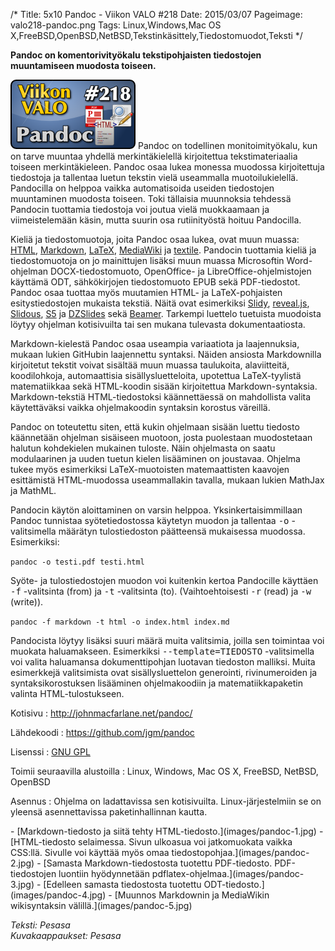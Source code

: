 /*
Title: 5x10 Pandoc - Viikon VALO #218
Date: 2015/03/07
Pageimage: valo218-pandoc.png
Tags: Linux,Windows,Mac OS X,FreeBSD,OpenBSD,NetBSD,Tekstinkäsittely,Tiedostomuodot,Teksti
*/

**Pandoc on komentorivityökalu tekstipohjaisten tiedostojen muuntamiseen
muodosta toiseen.**

![](images/valo218-pandoc.png "fig:valo218-pandoc.png") Pandoc on todellinen
monitoimityökalu, kun on tarve muuntaa yhdellä merkintäkielellä
kirjoitettua tekstimateriaalia toiseen merkintäkieleen. Pandoc osaa
lukea monessa muodossa kirjoitettuja tiedostoja ja tallentaa luetun
tekstin vielä useammalla muotoilukielellä. Pandocilla on helppoa vaikka
automatisoida useiden tiedostojen muuntaminen muodosta toiseen. Toki
tällaisia muunnoksia tehdessä Pandocin tuottamia tiedostoja voi joutua
vielä muokkaamaan ja viimeistelemään käsin, mutta suurin osa
rutiinityöstä hoituu Pandocilla.

Kieliä ja tiedostomuotoja, joita Pandoc osaa lukea, ovat muun muassa:
[HTML](http://fi.wikipedia.org/wiki/HTML),
[Markdown](http://en.wikipedia.org/wiki/Markdown),
[LaTeX](http://fi.wikipedia.org/wiki/Latex),
[MediaWiki](http://en.wikipedia.org/wiki/MediaWiki#Markup) ja
[textile](http://en.wikipedia.org/wiki/Textile_%28markup_language%29).
Pandocin tuottamia kieliä ja tiedostomuotoja on jo mainittujen lisäksi
muun muassa Microsoftin Word-ohjelman DOCX-tiedostomuoto, OpenOffice- ja
LibreOffice-ohjelmistojen käyttämä ODT, sähkökirjojen tiedostomuoto EPUB
sekä PDF-tiedostot. Pandoc osaa tuottaa myös muutamien HTML- ja
LaTeX-pohjaisten esitystiedostojen mukaista tekstiä. Näitä ovat
esimerkiksi
[Slidy](http://www.w3.org/Talks/Tools/Slidy2/Overview.html#%281%29),
[reveal.js](http://viikonvalo.fi/Reveal.js),
[Slidous](http://goessner.net/articles/slideous/),
[S5](http://meyerweb.com/eric/tools/s5/) ja
[DZSlides](http://paulrouget.com/dzslides/) sekä
[Beamer](https://en.wikipedia.org/wiki/Beamer_%28LaTeX%29). Tarkempi
luettelo tuetuista muodoista löytyy ohjelman kotisivuilta tai sen mukana
tulevasta dokumentaatiosta.

Markdown-kielestä Pandoc osaa useampia variaatiota ja laajennuksia,
mukaan lukien GitHubin laajennettu syntaksi. Näiden ansiosta
Markdownilla kirjoitetut tekstit voivat sisältää muun muassa taulukoita,
alaviitteitä, koodilohkoja, automaattisia sisällysluetteloita, upotettua
LaTeX-tyylistä matematiikkaa sekä HTML-koodin sisään kirjoitettua
Markdown-syntaksia. Markdown-tekstiä HTML-tiedostoksi käännettäessä on
mahdollista valita käytettäväksi vaikka ohjelmakoodin syntaksin korostus
väreillä.

Pandoc on toteutettu siten, että kukin ohjelmaan sisään luettu tiedosto
käännetään ohjelman sisäiseen muotoon, josta puolestaan muodostetaan
halutun kohdekielen mukainen tuloste. Näin ohjelmasta on saatu
modulaarinen ja uuden tuetun kielen lisääminen on joustavaa. Ohjelma
tukee myös esimerkiksi LaTeX-muotoisten matemaattisten kaavojen
esittämistä HTML-muodossa useammallakin tavalla, mukaan lukien MathJax
ja MathML.

Pandocin käytön aloittaminen on varsin helppoa. Yksinkertaisimmillaan
Pandoc tunnistaa syötetiedostossa käytetyn muodon ja tallentaa <tt>-o</tt>
-valitsimella määrätyn tulostiedoston päätteensä mukaisessa muodossa.
Esimerkiksi:

`pandoc -o testi.pdf testi.html`

Syöte- ja tulostiedostojen muodon voi kuitenkin kertoa Pandocille
käyttäen <tt>-f</tt> -valitsinta (from) ja <tt>-t</tt> -valitsinta (to).
(Vaihtoehtoisesti <tt>-r</tt> (read) ja <tt>-w</tt> (write)).

`pandoc -f markdown -t html -o index.html index.md`

Pandocista löytyy lisäksi suuri määrä muita valitsimia, joilla sen
toimintaa voi muokata haluamakseen. Esimerkiksi <tt>--template=TIEDOSTO</tt>
-valitsimella voi valita haluamansa dokumenttipohjan luotavan tiedoston
malliksi. Muita esimerkkejä valitsimista ovat sisällysluettelon
generointi, rivinumeroiden ja syntaksikorostuksen lisääminen
ohjelmakoodiin ja matematiikkapaketin valinta HTML-tulostukseen.

Kotisivu
:   <http://johnmacfarlane.net/pandoc/>

Lähdekoodi
:   <https://github.com/jgm/pandoc>

Lisenssi
:   [GNU GPL](GNU_GPL)

Toimii seuraavilla alustoilla
:   Linux, Windows, Mac OS X, FreeBSD, NetBSD, OpenBSD

Asennus
:   Ohjelma on ladattavissa sen kotisivuilta. Linux-järjestelmiin se on
    yleensä asennettavissa paketinhallinnan kautta.

<div class="psgallery" markdown="1">
-   [Markdown-tiedosto ja siitä tehty HTML-tiedosto.](images/pandoc-1.jpg)
-   [HTML-tiedosto selaimessa. Sivun ulkoasua voi jatkomuokata vaikka CSS:llä. Sivulle voi käyttää myös omaa tiedostopohjaa.](images/pandoc-2.jpg)
-   [Samasta Markdown-tiedostosta tuotettu PDF-tiedosto. PDF-tiedostojen luontiin hyödynnetään pdflatex-ohjelmaa.](images/pandoc-3.jpg)
-   [Edelleen samasta tiedostosta tuotettu ODT-tiedosto.](images/pandoc-4.jpg)
-   [Muunnos Markdownin ja MediaWikin wikisyntaksin välillä.](images/pandoc-5.jpg)
</div>

*Teksti: Pesasa* <br />
*Kuvakaappaukset: Pesasa*
